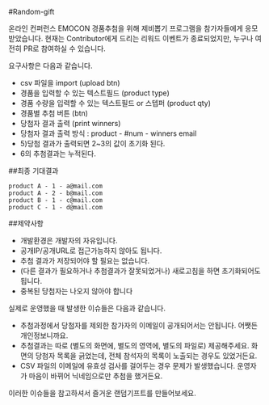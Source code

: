 #Random-gift

온라인 컨퍼런스 EMOCON 경품추첨을 위해 제비뽑기 프로그램을 참가자들에게 응모받았습니다. 현재는 Contributor에게 드리는 리워드 이벤트가 종료되었지만, 누구나 여전히 PR로 참여하실 수 있습니다. 

요구사항은 다음과 같습니다. 

- csv 파일을 import (upload btn)
- 경품을 입력할 수 있는 텍스트필드 (product type)
- 경품 수량을 입력할 수 있는 텍스트필드 or 스텝퍼 (product qty)
- 경품별 추첨 버튼 (btn)
- 당첨자 결과 출력 (print winners)
- 당첨자 결과 출력 방식 : product - #num - winners email
- 5)당첨 결과가 출력되면 2~3의 값이 초기화 된다.
- 6의 추첨결과는 누적된다.

##최종 기대결과

```
product A - 1 - a@mail.com
product A - 2 - b@mail.com
product B - 1 - c@mail.com
product C - 1 - d@mail.com
```

##제약사항

- 개발환경은 개발자의 자유입니다.
- 공개IP/공개URL로 접근가능하지 않아도 됩니다.
- 추첨 결과가 저장되어야 할 필요는 없습니다.
- (다른 결과가 필요하거나 추첨결과가 잘못되었거나) 새로고침을 하면 초기화되어도 됩니다.
- 중복된 당첨자는 나오지 않아야 합니다


실제로 운영했을 때 발생한 이슈들은 다음과 같습니다.

- 추첨과정에서 당첨자를 제외한 참가자의 이메일이 공개되어서는 안됩니다. 어쨋든 개인정보니까요.
- 추첨결과는 따로 (별도의 화면에, 별도의 영역에, 별도의 파일로) 제공해주세요. 화면의 당첨자 목록을 긁었는데, 전체 참석자의 목록이 노출되는 경우도 있었거든요.
- CSV 파일의 이메일에 유효성 검사를 걸어두는 경우 문제가 발생했습니다. 운영자가 마음이 바뀌어 닉네임으로만 추첨을 했거든요.


이러한 이슈들을 참고하셔서 즐거운 랜덤기프트를 만들어보세요. 
